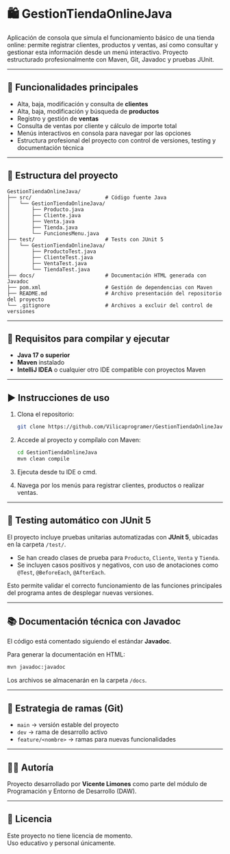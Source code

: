 # 🛍️ GestionTiendaOnlineJava

Aplicación de consola que simula el funcionamiento básico de una 
tienda online: permite registrar clientes, productos y ventas, 
así como consultar y gestionar esta información desde un menú interactivo. 
Proyecto estructurado profesionalmente con Maven, Git, Javadoc y 
pruebas JUnit.

---

## 📌 Funcionalidades principales

- Alta, baja, modificación y consulta de **clientes**
- Alta, baja, modificación y búsqueda de **productos**
- Registro y gestión de **ventas**
- Consulta de ventas por cliente y cálculo de importe total
- Menús interactivos en consola para navegar por las opciones
- Estructura profesional del proyecto con control de versiones, testing y documentación técnica

---

## 📁 Estructura del proyecto

```
GestionTiendaOnlineJava/
├── src/                        # Código fuente Java
│   └── GestionTiendaOnlineJava/
│       ├── Producto.java
│       ├── Cliente.java
│       ├── Venta.java
│       ├── Tienda.java
│       └── FuncionesMenu.java
├── test/                       # Tests con JUnit 5
│   └── GestionTiendaOnlineJava/
│       ├── ProductoTest.java
│       ├── ClienteTest.java
│       ├── VentaTest.java
│       └── TiendaTest.java
├── docs/                       # Documentación HTML generada con Javadoc
├── pom.xml                     # Gestión de dependencias con Maven
├── README.md                   # Archivo presentación del repositorio del proyecto
└── .gitignore                  # Archivos a excluir del control de versiones
```

---

## 🚀 Requisitos para compilar y ejecutar

- **Java 17 o superior**
- **Maven** instalado
- **IntelliJ IDEA** o cualquier otro IDE compatible con proyectos Maven

---

## ▶️ Instrucciones de uso

1. Clona el repositorio:

   ```bash
   git clone https://github.com/Vilicaprogramer/GestionTiendaOnlineJava.git
   ```

2. Accede al proyecto y compílalo con Maven:

   ```bash
   cd GestionTiendaOnlineJava
   mvn clean compile
   ```

3. Ejecuta desde tu IDE o cmd.

4. Navega por los menús para registrar clientes, productos o realizar ventas.

---

## 🧪 Testing automático con JUnit 5

El proyecto incluye pruebas unitarias automatizadas con **JUnit 5**, ubicadas en la carpeta `/test/`.

- Se han creado clases de prueba para `Producto`, `Cliente`, `Venta` y `Tienda`.
- Se incluyen casos positivos y negativos, con uso de anotaciones como `@Test`, `@BeforeEach`, `@AfterEach`.


Esto permite validar el correcto funcionamiento de las funciones principales del programa antes de desplegar nuevas versiones.

---

## 📚 Documentación técnica con Javadoc

El código está comentado siguiendo el estándar **Javadoc**.

Para generar la documentación en HTML:

```bash
mvn javadoc:javadoc
```

Los archivos se almacenarán en la carpeta `/docs`.

---

## 🌿 Estrategia de ramas (Git)

- `main` → versión estable del proyecto
- `dev` → rama de desarrollo activo
- `feature/<nombre>` → ramas para nuevas funcionalidades

---

## 👨‍💻 Autoría

Proyecto desarrollado por **Vicente Limones** como parte del módulo de
Programación y Entorno de Desarrollo (DAW).

---

## 🪪 Licencia

Este proyecto no tiene licencia de momento.  
Uso educativo y personal únicamente.

